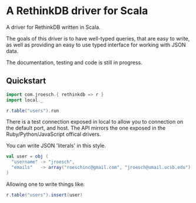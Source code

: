 # A RethinkDB driver for Scala

A driver for RethinkDB written in Scala.

The goals of this driver is to have well-typed queries, that are easy to write, as well as providing an easy
to use typed interface for working with JSON data. 

The documentation, testing and code is still in progress. 

## Quickstart

```scala
import com.jroesch.{ rethinkdb => r }
import local._

r.table("users").run
```

There is a test connection exposed in local to allow you to connection on the default port, and host. The API mirrors
the one exposed in the Ruby/Python/JavaScript offical drivers.

You can write JSON 'literals' in this style.
```scala
val user = obj (
  "username" -> "jroesch", 
  "emails"   -> array("roeschinc@gmail.com", "jroesch@umail.ucsb.edu")
)
```

Allowing one to write things like:
```scala
r.table("users").insert(user)
```
